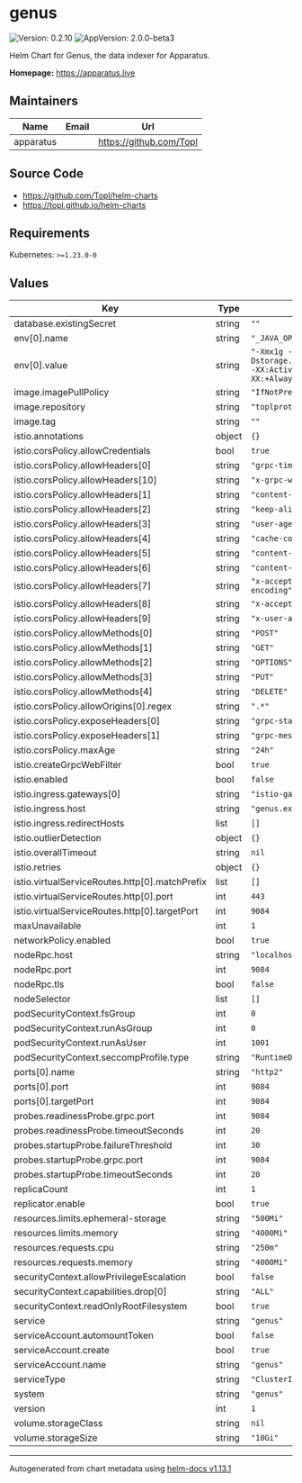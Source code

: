 # genus

![Version: 0.2.10](https://img.shields.io/badge/Version-0.2.10-informational?style=flat-square) ![AppVersion: 2.0.0-beta3](https://img.shields.io/badge/AppVersion-2.0.0--beta3-informational?style=flat-square)

Helm Chart for Genus, the data indexer for Apparatus.

**Homepage:** <https://apparatus.live>

## Maintainers

| Name | Email | Url |
| ---- | ------ | --- |
| apparatus |  | <https://github.com/Topl> |

## Source Code

* <https://github.com/Topl/helm-charts>
* <https://topl.github.io/helm-charts>

## Requirements

Kubernetes: `>=1.23.0-0`

## Values

| Key | Type | Default | Description |
|-----|------|---------|-------------|
| database.existingSecret | string | `""` |  |
| env[0].name | string | `"_JAVA_OPTIONS"` |  |
| env[0].value | string | `"-Xmx1g -Xms1g -Dstorage.diskCache.bufferSize=2000 -XX:ActiveProcessorCount=4 -XX:+AlwaysPreTouch"` |  |
| image.imagePullPolicy | string | `"IfNotPresent"` |  |
| image.repository | string | `"toplprotocol/genus"` |  |
| image.tag | string | `""` |  |
| istio.annotations | object | `{}` |  |
| istio.corsPolicy.allowCredentials | bool | `true` |  |
| istio.corsPolicy.allowHeaders[0] | string | `"grpc-timeout"` |  |
| istio.corsPolicy.allowHeaders[10] | string | `"x-grpc-web"` |  |
| istio.corsPolicy.allowHeaders[1] | string | `"content-type"` |  |
| istio.corsPolicy.allowHeaders[2] | string | `"keep-alive"` |  |
| istio.corsPolicy.allowHeaders[3] | string | `"user-agent"` |  |
| istio.corsPolicy.allowHeaders[4] | string | `"cache-control"` |  |
| istio.corsPolicy.allowHeaders[5] | string | `"content-type"` |  |
| istio.corsPolicy.allowHeaders[6] | string | `"content-transfer-encoding"` |  |
| istio.corsPolicy.allowHeaders[7] | string | `"x-accept-content-transfer-encoding"` |  |
| istio.corsPolicy.allowHeaders[8] | string | `"x-accept-response-streaming"` |  |
| istio.corsPolicy.allowHeaders[9] | string | `"x-user-agent"` |  |
| istio.corsPolicy.allowMethods[0] | string | `"POST"` |  |
| istio.corsPolicy.allowMethods[1] | string | `"GET"` |  |
| istio.corsPolicy.allowMethods[2] | string | `"OPTIONS"` |  |
| istio.corsPolicy.allowMethods[3] | string | `"PUT"` |  |
| istio.corsPolicy.allowMethods[4] | string | `"DELETE"` |  |
| istio.corsPolicy.allowOrigins[0].regex | string | `".*"` |  |
| istio.corsPolicy.exposeHeaders[0] | string | `"grpc-status"` |  |
| istio.corsPolicy.exposeHeaders[1] | string | `"grpc-message"` |  |
| istio.corsPolicy.maxAge | string | `"24h"` |  |
| istio.createGrpcWebFilter | bool | `true` |  |
| istio.enabled | bool | `false` |  |
| istio.ingress.gateways[0] | string | `"istio-gateways/gateway"` |  |
| istio.ingress.host | string | `"genus.example.com"` |  |
| istio.ingress.redirectHosts | list | `[]` |  |
| istio.outlierDetection | object | `{}` |  |
| istio.overallTimeout | string | `nil` |  |
| istio.retries | object | `{}` |  |
| istio.virtualServiceRoutes.http[0].matchPrefix | list | `[]` |  |
| istio.virtualServiceRoutes.http[0].port | int | `443` |  |
| istio.virtualServiceRoutes.http[0].targetPort | int | `9084` |  |
| maxUnavailable | int | `1` |  |
| networkPolicy.enabled | bool | `true` |  |
| nodeRpc.host | string | `"localhost"` |  |
| nodeRpc.port | int | `9084` |  |
| nodeRpc.tls | bool | `false` |  |
| nodeSelector | list | `[]` |  |
| podSecurityContext.fsGroup | int | `0` |  |
| podSecurityContext.runAsGroup | int | `0` |  |
| podSecurityContext.runAsUser | int | `1001` |  |
| podSecurityContext.seccompProfile.type | string | `"RuntimeDefault"` |  |
| ports[0].name | string | `"http2"` |  |
| ports[0].port | int | `9084` |  |
| ports[0].targetPort | int | `9084` |  |
| probes.readinessProbe.grpc.port | int | `9084` |  |
| probes.readinessProbe.timeoutSeconds | int | `20` |  |
| probes.startupProbe.failureThreshold | int | `30` |  |
| probes.startupProbe.grpc.port | int | `9084` |  |
| probes.startupProbe.timeoutSeconds | int | `20` |  |
| replicaCount | int | `1` |  |
| replicator.enable | bool | `true` |  |
| resources.limits.ephemeral-storage | string | `"500Mi"` |  |
| resources.limits.memory | string | `"4000Mi"` |  |
| resources.requests.cpu | string | `"250m"` |  |
| resources.requests.memory | string | `"4000Mi"` |  |
| securityContext.allowPrivilegeEscalation | bool | `false` |  |
| securityContext.capabilities.drop[0] | string | `"ALL"` |  |
| securityContext.readOnlyRootFilesystem | bool | `true` |  |
| service | string | `"genus"` |  |
| serviceAccount.automountToken | bool | `false` |  |
| serviceAccount.create | bool | `true` |  |
| serviceAccount.name | string | `"genus"` |  |
| serviceType | string | `"ClusterIP"` |  |
| system | string | `"genus"` |  |
| version | int | `1` |  |
| volume.storageClass | string | `nil` |  |
| volume.storageSize | string | `"10Gi"` |  |

----------------------------------------------
Autogenerated from chart metadata using [helm-docs v1.13.1](https://github.com/norwoodj/helm-docs/releases/v1.13.1)
